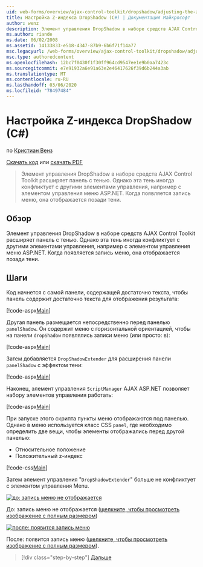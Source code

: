 ```yaml
---
uid: web-forms/overview/ajax-control-toolkit/dropshadow/adjusting-the-z-index-of-a-dropshadow-cs
title: Настройка Z-индекса DropShadow (C#) | Документация Майкрософт
author: wenz
description: Элемент управления DropShadow в наборе средств AJAX Control Toolkit расширяет панель с тенью. Однако эта тень иногда конфликтует с другими элементами управления, для программа...
ms.author: riande
ms.date: 06/02/2008
ms.assetid: 14133833-e518-4347-87b9-6b6f71f14a77
msc.legacyurl: /web-forms/overview/ajax-control-toolkit/dropshadow/adjusting-the-z-index-of-a-dropshadow-cs
msc.type: authoredcontent
ms.openlocfilehash: 12bc7f0430f1f30ff964cd9547ee1e9b0aa7423c
ms.sourcegitcommit: e7e91932a6e91a63e2e46417626f39d6b244a3ab
ms.translationtype: MT
ms.contentlocale: ru-RU
ms.lasthandoff: 03/06/2020
ms.locfileid: "78497484"
---
```

# <a name="adjusting-the-z-index-of-a-dropshadow-c"></a>Настройка Z-индекса DropShadow (C#)

по [Кристиан Венз](https://github.com/wenz)

[Скачать код](https://download.microsoft.com/download/5/1/6/51652a81-500b-4f6b-88d3-617103e7941e/DropShadow1.cs.zip) или [скачать PDF](https://download.microsoft.com/download/b/6/a/b6ae89ee-df69-4c87-9bfb-ad1eb2b23373/dropshadow1CS.pdf)

> Элемент управления DropShadow в наборе средств AJAX Control Toolkit расширяет панель с тенью. Однако эта тень иногда конфликтует с другими элементами управления, например с элементом управления меню ASP.NET. Когда появляется запись меню, она отображается позади тени.

## <a name="overview"></a>Обзор

Элемент управления DropShadow в наборе средств AJAX Control Toolkit расширяет панель с тенью. Однако эта тень иногда конфликтует с другими элементами управления, например с элементом управления меню ASP.NET. Когда появляется запись меню, она отображается позади тени.

## <a name="steps"></a>Шаги

Код начнется с самой панели, содержащей достаточно текста, чтобы панель содержит достаточно текста для отображения результата:

[!code-aspx[Main](adjusting-the-z-index-of-a-dropshadow-cs/samples/sample1.aspx)]

Другая панель размещается непосредственно перед панелью `panelShadow`. Он содержит меню с горизонтальной ориентацией, чтобы на панели `dropShadow` появлялись записи меню (или просто: в):

[!code-aspx[Main](adjusting-the-z-index-of-a-dropshadow-cs/samples/sample2.aspx)]

Затем добавляется `DropShadowExtender` для расширения панели `panelShadow` с эффектом тени:

[!code-aspx[Main](adjusting-the-z-index-of-a-dropshadow-cs/samples/sample3.aspx)]

Наконец, элемент управления `ScriptManager` AJAX ASP.NET позволяет набору элементов управления работать:

[!code-aspx[Main](adjusting-the-z-index-of-a-dropshadow-cs/samples/sample4.aspx)]

При запуске этого скрипта пункты меню отображаются под панелью. Однако в меню используется класс CSS `panel`, где необходимо определить две вещи, чтобы элементы отображались перед другой панелью:

- Относительное положение
- Положительный z-индекс

[!code-css[Main](adjusting-the-z-index-of-a-dropshadow-cs/samples/sample5.css)]

Затем элемент управления "`DropShadowExtender`" больше не конфликтует с элементом управления Menu.

[![до: запись меню не отображается](adjusting-the-z-index-of-a-dropshadow-cs/_static/image2.png)](adjusting-the-z-index-of-a-dropshadow-cs/_static/image1.png)

До: запись меню не отображается ([щелкните, чтобы просмотреть изображение с полным размером](adjusting-the-z-index-of-a-dropshadow-cs/_static/image3.png))

[![после: появится запись меню](adjusting-the-z-index-of-a-dropshadow-cs/_static/image5.png)](adjusting-the-z-index-of-a-dropshadow-cs/_static/image4.png)

После: появится запись меню ([щелкните, чтобы просмотреть изображение с полным размером](adjusting-the-z-index-of-a-dropshadow-cs/_static/image6.png)).

> [!div class="step-by-step"]
> [Дальше](manipulating-dropshadow-properties-from-client-code-cs.md)

